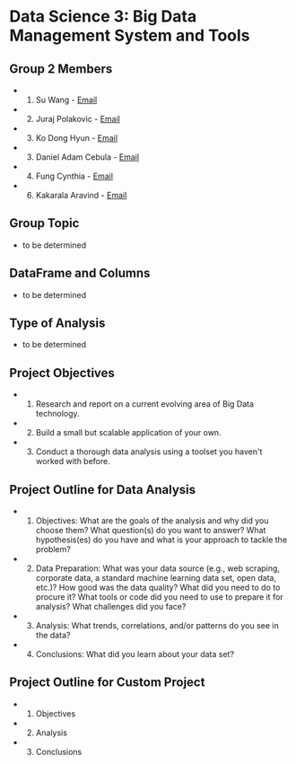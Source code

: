 # Data Science 3:  Big Data Management System and Tools

## Group 2 Members

- 1. Su Wang - [Email](mailto:s399wang@uwaterloo.ca)
- 2. Juraj Polakovic - [Email](mailto:jpolakov@uwaterloo.ca)
- 3. Ko Dong Hyun - [Email](mailto:dhko@uwaterloo.ca)
- 3. Daniel Adam Cebula - [Email](mailto:dacebula@uwaterloo.ca)
- 4. Fung Cynthia - [Email](mailto:c27fung@uwaterloo.ca)
- 6. Kakarala Aravind - [Email](mailto:akakaral@uwaterloo.ca)

## Group Topic

- to be determined

## DataFrame and Columns

- to be determined

## Type of Analysis

- to be determined

## Project Objectives

- 1. Research and report on a current evolving area of Big Data technology.
- 2. Build a small but scalable application of your own.
- 3. Conduct a thorough data analysis using a toolset you haven't worked with before.

## Project Outline for Data Analysis

- 1. Objectives: What are the goals of the analysis and why did you choose them? What question(s) do you want to answer? What hypothesis(es) do you have and what is your approach to tackle the problem?
- 2. Data Preparation: What was your data source (e.g., web scraping, corporate data, a standard machine learning data set, open data, etc.)? How good was the data quality? What did you need to do to procure it? What tools or code did you need to use to prepare it for analysis? What challenges did you face?
- 3. Analysis: What trends, correlations, and/or patterns do you see in the data?
- 4. Conclusions: What did you learn about your data set?

## Project Outline for Custom Project

- 1. Objectives
- 2. Analysis
- 3. Conclusions